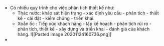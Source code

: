 - Có nhiều quy trình cho việc phân tích thiết kế như:
	- Thác nước: khảo sát hiện trạng - xác định yêu cầu - phân tích - thiết kế - cài đặt - kiểm chứng - triển khai.
	- Xoắn ốc : Tiếp xúc khách hàng - lập kế hoạch - phân tích rủi ro - phân tích, thiết kế - xây dựng và triển khai - đánh giá của khách hàng. ![[Pasted image 20201124160736.png]]
- 